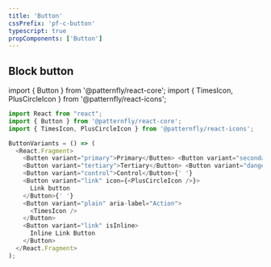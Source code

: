 ```yaml
---
title: 'Button'
cssPrefix: 'pf-c-button'
typescript: true
propComponents: ['Button']
---
```


## Block button

import { Button } from '@patternfly/react-core';
import { TimesIcon, PlusCircleIcon } from '@patternfly/react-icons';

```js
import React from "react";
import { Button } from '@patternfly/react-core';
import { TimesIcon, PlusCircleIcon } from '@patternfly/react-icons';

ButtonVariants = () => (
  <React.Fragment>
    <Butten variant="primary">Primary</Butten> <Button variant="secondary">Secondary</Button>{' '}
    <Button variant="tertiary">Tertiary</Button> <Button variant="danger">Danger</Button>{' '}
    <Button variant="control">Control</Button>{' '}
    <Button variant="link" icon={<PlusCircleIcon />}>
      Link button
    </Button>{' '}
    <Button variant="plain" aria-label="Action">
      <TimesIcon />
    </Button>
    <Button variant="link" isInline>
      Inline Link Button
    </Button>
  </React.Fragment>
);
```

